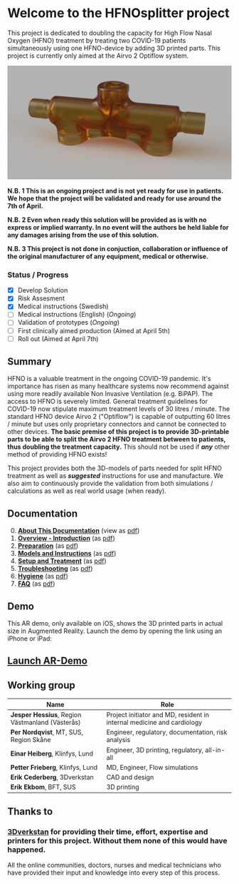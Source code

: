 # Welcome to the HFNOsplitter project

This project is dedicated to doubling the capacity for High Flow Nasal Oxygen (HFNO) treatment by treating two COVID-19 patients simultaneously using one HFNO-device by adding 3D printed parts.
This project is currently only aimed at the Airvo 2 Optiflow system.

![Render of T-Shaped Connector](Meta/Schematics%20and%20Renders/T-Front.png 'Render of T-Shaped Connector')

**N.B. 1 This is an ongoing project and is not yet ready for use in patients.
We hope that the project will be validated and ready for use around the 7th of April.**

**N.B. 2 Even when ready this solution will be provided as is with no express or implied warranty.
In no event will the authors be held liable for any damages arising from the use of this solution.**

**N.B. 3 This project is not done in conjuction, collaboration or influence of the original manufacturer of any equipment, medical or otherwise.**

### Status / Progress

- [x] Develop Solution
- [x] Risk Assesment
- [x] Medical instructions (Swedish)
- [ ] Medical instructions (English) (_Ongoing_)
- [ ] Validation of prototypes (_Ongoing_)
- [ ] First clinically aimed production (Aimed at April 5th)
- [ ] Roll out (Aimed at April 7th)

## Summary

HFNO is a valuable treatment in the ongoing COVID-19 pandemic. It's importance has risen as many healthcare systems now recommend against using more readily available Non Invasive Ventilation (e.g. BiPAP). The access to HFNO is severely limited. General treatment guidelines for COVID-19 now stipulate maximum treatment levels of 30 litres / minute. The standard HFNO device Airvo 2 ("Optiflow") is capable of outputting 60 litres / minute but uses only proprietary connectors and cannot be connected to other devices.
**The basic premise of this project is to provide 3D-printable parts to be able to split the Airvo 2 HFNO treatment between to patients, thus doubling the treatment capacity.** This should not be used if _**any**_ other method of providing HFNO exists!

This project provides both the 3D-models of parts needed for split HFNO treatment as well as _**suggested**_ instructions for use and manufacture. We also aim to continuously provide the validation from both simulations / calculations as well as real world usage (when ready).

## Documentation

0. [**About This Documentation**](Documentation/en/00%20About%20This%20Documentation.md) (view as [pdf](https://gitprint.com/hessius/HFNOsplitter/Documentation/en/00%20About%20This%20Documentation.md))
1. [**Overview - Introduction**](Documentation/en/01%20Overview%20-%20Introduction.md) (as [pdf](https://gitprint.com/hessius/HFNOsplitter/Documentation/en/01%20Overview%20-%20Introduction.md))
1. [**Preparation**](Documentation/en/02%20Preparation.md) (as [pdf](https://gitprint.com/hessius/HFNOsplitter/Documentation/en/02%20Preparation.md))
1. [**Models and Instructions**](Documentation/en/03%20Models%20and%20Instructions.md) (as [pdf](https://gitprint.com/hessius/HFNOsplitter/Documentation/en/03%20Models%20and%20Instructions.md))
1. [**Setup and Treatment**](Documentation/en/04%20Setup%20and%20Treatment.md) (as [pdf](https://gitprint.com/hessius/HFNOsplitter/Documentation/en/04%20Setup%20and%20Treatment.md))
1. [**Troubleshooting**](Documentation/en/05%20Troubleshooting.md) (as [pdf](https://gitprint.com/hessius/HFNOsplitter/Documentation/en/05%20Troubleshooting.md))
1. [**Hygiene**](Documentation/en/06%20Hygiene.md) (as [pdf](https://gitprint.com/hessius/HFNOsplitter/Documentation/en/06%20Hygiene.md))
1. [**FAQ**](Documentation/en/07%20FAQ.md) (as [pdf](https://gitprint.com/hessius/HFNOsplitter/Documentation/en/07%20FAQ.md))

## Demo

This AR demo, only available on iOS, shows the 3D printed parts in actual size in Augmented Reality. Launch the demo by opening the link using an iPhone or iPad:

## [Launch AR-Demo](https://github.com/hessius/HFNOsplitter/blob/master/Meta/Complete%20Set%20-%20Orientation.usdz?raw=true)

## Working group

| Name                                              | Role                                                                   |
| ------------------------------------------------- | ---------------------------------------------------------------------- |
| **Jesper Hessius**, Region Västmanland (Västerås) | Project initiator and MD, resident in internal medicine and cardiology |
| **Per Nordqvist**, MT, SUS, Region Skåne          | Engineer, regulatory, documentation, risk analysis                     |
| **Einar Heiberg**, Klinfys, Lund                  | Engineer, 3D printing, regulatory, all-in-all                          |
| **Petter Frieberg**, Klinfys, Lund                | MD, Engineer, Flow simulations                                         |
| **Erik Cederberg**, 3Dverkstan                    | CAD and design                                                         |
| **Erik Ekbom**, BFT, SUS                          | 3D printing                                                            |

## Thanks to

### [3Dverkstan](http://3dverkstan.se) for providing their time, effort, expertise and printers for this project. Without them none of this would have happened.

All the online communities, doctors, nurses and medical technicians who have provided their input and knowledge into every step of this process.
